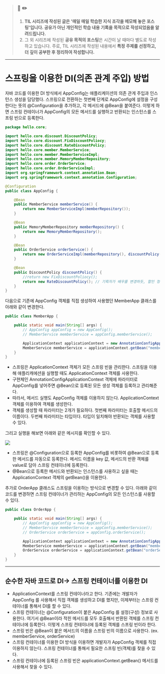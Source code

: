 > ### 📖 ✏️ 
> 1. **TIL 시리즈에 작성된 글은 '매일 매일 학습한 지식 조각을 메모해 놓은 포스팅'입니다. 공유가 아닌 개인적인 학습 내용 기록을 목적으로 작성되었음을 알려드립니다.**
> 2. 그 외 시리즈에 작성된 **공유 목적의 포스팅**은 시간이 날 때마다 별도로 작성하고 있습니다. 주로, TIL 시리즈에 작성된 내용에서 **특정 주제를 선정하고, 더 깊이 공부한 후 정리하여 작성합니다.**

---

# 스프링을 이용한 DI(의존 관계 주입) 방법
자바 코드를 이용한 DI 방식에서 AppConfig는 애플리케이션의 의존 관게 주입과 인스턴스 생성을 담당했다. 스프링으로 전환하는 첫번째 단계로 AppConfig에 설정을 구성한다는 뜻의 @Configuration을 추가하고, 각 메서드에 @Bean을 붙여준다. 이렇게 하면 스프링 컨테이너가 AppConfig의 모든 메서드를 실행하고 반환되는 인스턴스를 스프링 빈으로 등록한다. 

```java
package hello.core;

import hello.core.discount.DiscountPolicy;
import hello.core.discount.FixDiscountPoliocy;
import hello.core.discount.RateDiscountPolicy;
import hello.core.member.MemberService;
import hello.core.member.MemberServiceImpl;
import hello.core.member.MemoryMemberRepository;
import hello.core.order.OrderService;
import hello.core.order.OrderServiceImpl;
import org.springframework.context.annotation.Bean;
import org.springframework.context.annotation.Configuration;

@Configuration
public class AppConfig {

    @Bean
    public MemberService memberService() {
        return new MemberServiceImpl(memberRepository());
    }

    @Bean
    public MemoryMemberRepository memberRepository() {
        return new MemoryMemberRepository();
    }

    @Bean
    public OrderService orderService() {
        return new OrderServiceImpl(memberRepository(), discountPolicy());
    }

    @Bean
    public DiscountPolicy discountPolicy() {
        //return new FixDiscountPoliocy();
        return new RateDiscountPolicy(); // 기획자가 배우를 변경하듯, 할인 정책을 변경한다.
    }
}

```

다음으로 기존에 AppConfig 객체를 직접 생성하여 사용했던 MemberApp 클래스를 아래와 같이 변경한다.

```java
public class MemberApp {

    public static void main(String[] args) {
        // AppConfig appConfig = new AppConfig();
        // MemberService memberService = appConfig.memberService();

        ApplicationContext applicationContext = new AnnotationConfigApplicationContext(AppConfig.class);
        MemberService memberService = applicationContext.getBean("memberService", MemberService.class);
    }
}

```

- 스프링은 ApplicationContext 객체가 모든 스프링 빈을 관리한다. 스프링을 이용해 애플리캐에션을 실행할 때도 ApplicationContext 객체를 사용한다.
- 구현체인 AnnotationConfigApplicationContext 객체에 파라미터로 AppConfig를 넣어주면 @Bean으로 등록된 모든 생성 객체를 등록하고 관리해준다.
- 따라서, 메서드 실행도 AppConfig 객체를 이용하지 않는다. ApplicationContext 객체를 이용하여 객체를 생성한다.
- 객체를 생성할 때 파라미터는 2개가 필요하다. 첫번째 파라미터는 호출할 메서드의 이름이다. 두번째 파라미터는 타입이다. 타입이 일치해야 반환되는 객체를 사용할 수 있다.


그리고 실행을 해보면 아래와 같은 메시지를 확인할 수 있다.


![](https://images.velog.io/images/woply/post/c36c9796-9a4d-4a22-975b-7b6b5ce6485e/image.png)


- 스프링은 @Configuration으로 등록한 AppConfig를 비롯하여 @Bean으로 등록한 메서드를 자동으로 등록한다. 메서드 이름을 key 값, 메서드의 반환 객체를 value로 담아 스프링 컨테이너에 등록한다. 
- @Bean으로 등록한 메서드와 반환되는 인스턴스를 사용하고 싶을 때는 ApplicationContext 객체의 getBean()을 이용한다.

추가로 OrderApp 클래스도 스프링을 이용하는 방식으로 변경할 수 있다. 아래와 같이 코드를 변경하면 스프링 컨테이너가 관리하는 AppConfig의 모든 인스턴스를 사용할 수 있다.

```java 
public class OrderApp {

    public static void main(String[] args) {
        // AppConfig appConfig = new AppConfig();
        // MemberService memberService = appConfig.memberService();
        // OrderService orderService = appConfig.orderService();

        ApplicationContext applicationContext = new AnnotationConfigApplicationContext(AppConfig.class);
        MemberService memberService = applicationContext.getBean("memberService", MemberService.class);
        OrderService orderService = applicationContext.getBean("orderService", OrderService.class);
    }
}
```


---

## 순수한 자바 코드로 DI-> 스프링 컨테이너를 이용한 DI

- ApplicationContext를 스프링 컨테이너라고 한다. 기존에는 개발자가 AppConfig 를 사용해서 직접 객체를 생성하고 DI를 했지만, 이제부터는 스프링 컨테이너를 통해서 DI를 할 수 있다. 
- 스프링 컨테이너는 @Configuration이 붙은 AppConfig 를 설정(구성) 정보로 사용한다. 여기서 @Bean이라 적힌 메서드를 모두 호출해서 반환된 객체를 스프링 컨테이너에 등록한다. 이렇게 스프링 컨테이너에 등록된 객체를 스프링 빈이라 한다. 
- 스프링 빈은 @Bean이 붙은 메서드의 이름을 스프링 빈의 이름으로 사용한다. (ex. memberService, orderService)
- 스프링 컨테이너를 이용한 DI 방식을 이용하면 개발자가 AppConfig 객체를 직접 이용하지 않는다. 스프링 컨테이너를 통해서 필요한 스프링 빈(객체)를 찾을 수 있다.
- 스프링 컨테이너에 등록된 스프링 빈은 applicationContext.getBean() 메서드를 사용해서 찾을 수 있다. 